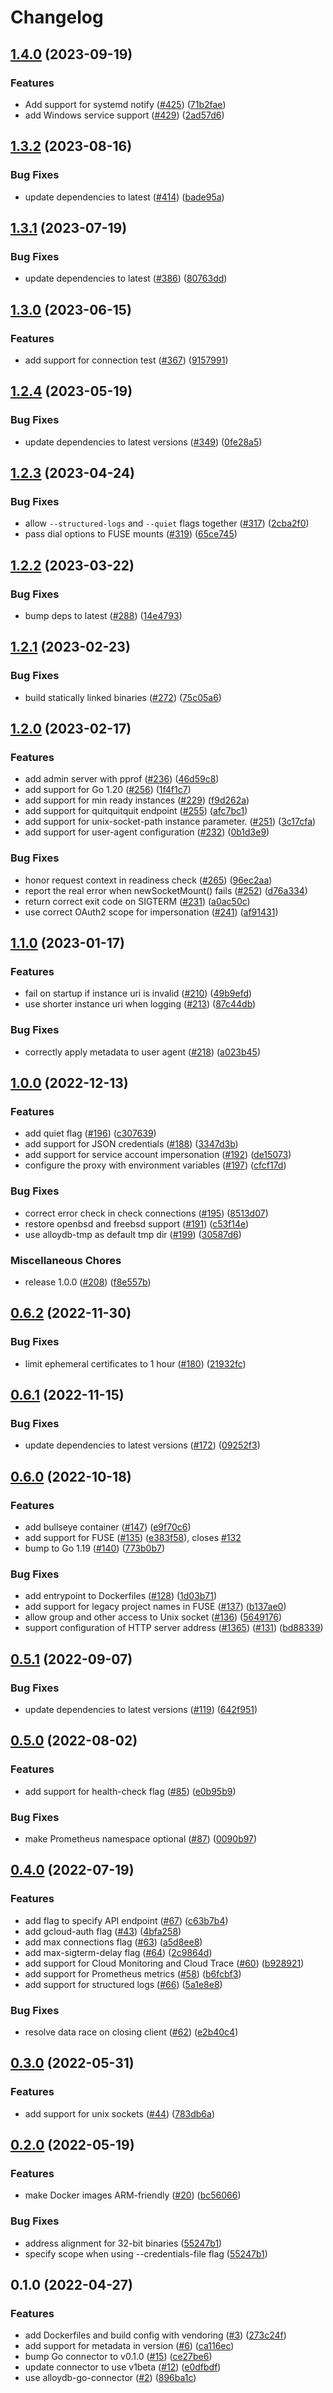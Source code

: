 # Changelog

## [1.4.0](https://github.com/GoogleCloudPlatform/alloydb-auth-proxy/compare/v1.3.2...v1.4.0) (2023-09-19)


### Features

* Add support for systemd notify ([#425](https://github.com/GoogleCloudPlatform/alloydb-auth-proxy/issues/425)) ([71b2fae](https://github.com/GoogleCloudPlatform/alloydb-auth-proxy/commit/71b2fae7e44f1bd278740789feec094700bbcfe9))
* add Windows service support ([#429](https://github.com/GoogleCloudPlatform/alloydb-auth-proxy/issues/429)) ([2ad57d6](https://github.com/GoogleCloudPlatform/alloydb-auth-proxy/commit/2ad57d6625cd868e7d39b5a0578f3061334a2133))

## [1.3.2](https://github.com/GoogleCloudPlatform/alloydb-auth-proxy/compare/v1.3.1...v1.3.2) (2023-08-16)


### Bug Fixes

* update dependencies to latest ([#414](https://github.com/GoogleCloudPlatform/alloydb-auth-proxy/issues/414)) ([bade95a](https://github.com/GoogleCloudPlatform/alloydb-auth-proxy/commit/bade95ad5315d5254f3b49ca86ee00ebff3dbecc))

## [1.3.1](https://github.com/GoogleCloudPlatform/alloydb-auth-proxy/compare/v1.3.0...v1.3.1) (2023-07-19)


### Bug Fixes

* update dependencies to latest ([#386](https://github.com/GoogleCloudPlatform/alloydb-auth-proxy/issues/386)) ([80763dd](https://github.com/GoogleCloudPlatform/alloydb-auth-proxy/commit/80763dd1a25fac2522f701c1d82c36481525579b))

## [1.3.0](https://github.com/GoogleCloudPlatform/alloydb-auth-proxy/compare/v1.2.4...v1.3.0) (2023-06-15)


### Features

* add support for connection test ([#367](https://github.com/GoogleCloudPlatform/alloydb-auth-proxy/issues/367)) ([9157991](https://github.com/GoogleCloudPlatform/alloydb-auth-proxy/commit/915799102ba8f553bd683cf370f1e2b42e030d10))

## [1.2.4](https://github.com/GoogleCloudPlatform/alloydb-auth-proxy/compare/v1.2.3...v1.2.4) (2023-05-19)


### Bug Fixes

* update dependencies to latest versions ([#349](https://github.com/GoogleCloudPlatform/alloydb-auth-proxy/issues/349)) ([0fe28a5](https://github.com/GoogleCloudPlatform/alloydb-auth-proxy/commit/0fe28a5d429fbf2e3be082579df65499b9288553))

## [1.2.3](https://github.com/GoogleCloudPlatform/alloydb-auth-proxy/compare/v1.2.2...v1.2.3) (2023-04-24)


### Bug Fixes

* allow `--structured-logs` and `--quiet` flags together ([#317](https://github.com/GoogleCloudPlatform/alloydb-auth-proxy/issues/317)) ([2cba2f0](https://github.com/GoogleCloudPlatform/alloydb-auth-proxy/commit/2cba2f07767164327f534a1c748e943a2d0d5cc3))
* pass dial options to FUSE mounts ([#319](https://github.com/GoogleCloudPlatform/alloydb-auth-proxy/issues/319)) ([65ce745](https://github.com/GoogleCloudPlatform/alloydb-auth-proxy/commit/65ce745b0585b7353b1c8bac596032c9c609d416))

## [1.2.2](https://github.com/GoogleCloudPlatform/alloydb-auth-proxy/compare/v1.2.1...v1.2.2) (2023-03-22)


### Bug Fixes

* bump deps to latest ([#288](https://github.com/GoogleCloudPlatform/alloydb-auth-proxy/issues/288)) ([14e4793](https://github.com/GoogleCloudPlatform/alloydb-auth-proxy/commit/14e4793478936b5d1a8b82db0a9bb8ad93db2209))

## [1.2.1](https://github.com/GoogleCloudPlatform/alloydb-auth-proxy/compare/v1.2.0...v1.2.1) (2023-02-23)


### Bug Fixes

* build statically linked binaries ([#272](https://github.com/GoogleCloudPlatform/alloydb-auth-proxy/issues/272)) ([75c05a6](https://github.com/GoogleCloudPlatform/alloydb-auth-proxy/commit/75c05a606d5ebb675aefe6f2c557082f2ed0e3bc))

## [1.2.0](https://github.com/GoogleCloudPlatform/alloydb-auth-proxy/compare/v1.1.0...v1.2.0) (2023-02-17)


### Features

* add admin server with pprof ([#236](https://github.com/GoogleCloudPlatform/alloydb-auth-proxy/issues/236)) ([46d59c8](https://github.com/GoogleCloudPlatform/alloydb-auth-proxy/commit/46d59c8b43cb58852b513e2114f9307176b76d0c))
* add support for Go 1.20 ([#256](https://github.com/GoogleCloudPlatform/alloydb-auth-proxy/issues/256)) ([1f4f1c7](https://github.com/GoogleCloudPlatform/alloydb-auth-proxy/commit/1f4f1c7f1c85d175576189d045c9c58d6c25a3f5))
* add support for min ready instances ([#229](https://github.com/GoogleCloudPlatform/alloydb-auth-proxy/issues/229)) ([f9d262a](https://github.com/GoogleCloudPlatform/alloydb-auth-proxy/commit/f9d262aa4244bc9be80c096b76378af74722511f))
* add support for quitquitquit endpoint ([#255](https://github.com/GoogleCloudPlatform/alloydb-auth-proxy/issues/255)) ([afc7bc1](https://github.com/GoogleCloudPlatform/alloydb-auth-proxy/commit/afc7bc1ab620999e52763e723d782d5312c7cf3d))
* add support for unix-socket-path instance parameter. ([#251](https://github.com/GoogleCloudPlatform/alloydb-auth-proxy/issues/251)) ([3c17cfa](https://github.com/GoogleCloudPlatform/alloydb-auth-proxy/commit/3c17cfa4d7af792a70c6f2f2d8e792fdd4687f26))
* add support for user-agent configuration ([#232](https://github.com/GoogleCloudPlatform/alloydb-auth-proxy/issues/232)) ([0b1d3e9](https://github.com/GoogleCloudPlatform/alloydb-auth-proxy/commit/0b1d3e962bd0487b045a32777f54709d84ff2bea))


### Bug Fixes

* honor request context in readiness check ([#265](https://github.com/GoogleCloudPlatform/alloydb-auth-proxy/issues/265)) ([96ec2aa](https://github.com/GoogleCloudPlatform/alloydb-auth-proxy/commit/96ec2aab0a554f7735ab9dbcb084099e7477e714))
* report the real error when newSocketMount() fails ([#252](https://github.com/GoogleCloudPlatform/alloydb-auth-proxy/issues/252)) ([d76a334](https://github.com/GoogleCloudPlatform/alloydb-auth-proxy/commit/d76a3346307640b5e3a81f3d5bbefcdf55e94e5b))
* return correct exit code on SIGTERM ([#231](https://github.com/GoogleCloudPlatform/alloydb-auth-proxy/issues/231)) ([a0ac50c](https://github.com/GoogleCloudPlatform/alloydb-auth-proxy/commit/a0ac50cf968a77b94959d9dac232a9777391a0b9))
* use correct OAuth2 scope for impersonation ([#241](https://github.com/GoogleCloudPlatform/alloydb-auth-proxy/issues/241)) ([af91431](https://github.com/GoogleCloudPlatform/alloydb-auth-proxy/commit/af914315111360a963377a3a4802ef612f7013e5))

## [1.1.0](https://github.com/GoogleCloudPlatform/alloydb-auth-proxy/compare/v1.0.0...v1.1.0) (2023-01-17)


### Features

* fail on startup if instance uri is invalid ([#210](https://github.com/GoogleCloudPlatform/alloydb-auth-proxy/issues/210)) ([49b9efd](https://github.com/GoogleCloudPlatform/alloydb-auth-proxy/commit/49b9efdb141c710dae138621b802dd9caf990185))
* use shorter instance uri when logging ([#213](https://github.com/GoogleCloudPlatform/alloydb-auth-proxy/issues/213)) ([87c44db](https://github.com/GoogleCloudPlatform/alloydb-auth-proxy/commit/87c44db1395ca08af054bdea4ee2b8f3f11e7932))


### Bug Fixes

* correctly apply metadata to user agent ([#218](https://github.com/GoogleCloudPlatform/alloydb-auth-proxy/issues/218)) ([a023b45](https://github.com/GoogleCloudPlatform/alloydb-auth-proxy/commit/a023b45eae7f49b2ccee0ec6189eed4002af4fb6))

## [1.0.0](https://github.com/GoogleCloudPlatform/alloydb-auth-proxy/compare/v0.6.2...v1.0.0) (2022-12-13)


### Features

* add quiet flag ([#196](https://github.com/GoogleCloudPlatform/alloydb-auth-proxy/issues/196)) ([c307639](https://github.com/GoogleCloudPlatform/alloydb-auth-proxy/commit/c3076397834668e24cf1640a4e8ee294716734ae))
* add support for JSON credentials ([#188](https://github.com/GoogleCloudPlatform/alloydb-auth-proxy/issues/188)) ([3347d3b](https://github.com/GoogleCloudPlatform/alloydb-auth-proxy/commit/3347d3b33c7177f5f16384e995db2606ecc784e6))
* add support for service account impersonation ([#192](https://github.com/GoogleCloudPlatform/alloydb-auth-proxy/issues/192)) ([de15073](https://github.com/GoogleCloudPlatform/alloydb-auth-proxy/commit/de1507336b9998283ca7f0918798f48d124a10c4))
* configure the proxy with environment variables ([#197](https://github.com/GoogleCloudPlatform/alloydb-auth-proxy/issues/197)) ([cfcf17d](https://github.com/GoogleCloudPlatform/alloydb-auth-proxy/commit/cfcf17dc39ca80e441a4211d3a3024ce04429a3f))


### Bug Fixes

* correct error check in check connections ([#195](https://github.com/GoogleCloudPlatform/alloydb-auth-proxy/issues/195)) ([8513d07](https://github.com/GoogleCloudPlatform/alloydb-auth-proxy/commit/8513d07a75e27c8150d6f707dda2dd60b5a652f4))
* restore openbsd and freebsd support ([#191](https://github.com/GoogleCloudPlatform/alloydb-auth-proxy/issues/191)) ([c53f14e](https://github.com/GoogleCloudPlatform/alloydb-auth-proxy/commit/c53f14e2f56492d277aa8a2966c20b5455c38042))
* use alloydb-tmp as default tmp dir ([#199](https://github.com/GoogleCloudPlatform/alloydb-auth-proxy/issues/199)) ([30587d6](https://github.com/GoogleCloudPlatform/alloydb-auth-proxy/commit/30587d610b550404cc3365d6429e943fe16ed358))


### Miscellaneous Chores

* release 1.0.0 ([#208](https://github.com/GoogleCloudPlatform/alloydb-auth-proxy/issues/208)) ([f8e557b](https://github.com/GoogleCloudPlatform/alloydb-auth-proxy/commit/f8e557b36e72aab967186740c05c77b5eb7d5263))

## [0.6.2](https://github.com/GoogleCloudPlatform/alloydb-auth-proxy/compare/v0.6.1...v0.6.2) (2022-11-30)


### Bug Fixes

* limit ephemeral certificates to 1 hour ([#180](https://github.com/GoogleCloudPlatform/alloydb-auth-proxy/issues/180)) ([21932fc](https://github.com/GoogleCloudPlatform/alloydb-auth-proxy/commit/21932fc96a1cde8c729087f5b2eec0a955938294))

## [0.6.1](https://github.com/GoogleCloudPlatform/alloydb-auth-proxy/compare/v0.6.0...v0.6.1) (2022-11-15)


### Bug Fixes

* update dependencies to latest versions ([#172](https://github.com/GoogleCloudPlatform/alloydb-auth-proxy/issues/172)) ([09252f3](https://github.com/GoogleCloudPlatform/alloydb-auth-proxy/commit/09252f3d5418dc43ce71361c14e17f52364a5278))

## [0.6.0](https://github.com/GoogleCloudPlatform/alloydb-auth-proxy/compare/v0.5.1...v0.6.0) (2022-10-18)


### Features

* add bullseye container ([#147](https://github.com/GoogleCloudPlatform/alloydb-auth-proxy/issues/147)) ([e9f70c6](https://github.com/GoogleCloudPlatform/alloydb-auth-proxy/commit/e9f70c622f5a0c2d1dde462f8ea44ef6e643fecb))
* add support for FUSE ([#135](https://github.com/GoogleCloudPlatform/alloydb-auth-proxy/issues/135)) ([e383f58](https://github.com/GoogleCloudPlatform/alloydb-auth-proxy/commit/e383f582e9d193e381be407796b7663f9f6adf92)), closes [#132](https://github.com/GoogleCloudPlatform/alloydb-auth-proxy/issues/132)
* bump to Go 1.19 ([#140](https://github.com/GoogleCloudPlatform/alloydb-auth-proxy/issues/140)) ([773b0b7](https://github.com/GoogleCloudPlatform/alloydb-auth-proxy/commit/773b0b79db1f999071ed00c4aee9eeb5af630e0f))


### Bug Fixes

* add entrypoint to Dockerfiles ([#128](https://github.com/GoogleCloudPlatform/alloydb-auth-proxy/issues/128)) ([1d03b71](https://github.com/GoogleCloudPlatform/alloydb-auth-proxy/commit/1d03b71dd83a01ed4b84376b50345e4afacc0e25))
* add support for legacy project names in FUSE ([#137](https://github.com/GoogleCloudPlatform/alloydb-auth-proxy/issues/137)) ([b137ae0](https://github.com/GoogleCloudPlatform/alloydb-auth-proxy/commit/b137ae02ceb0775f7f87122f8f8e1a9d6a84f113))
* allow group and other access to Unix socket ([#136](https://github.com/GoogleCloudPlatform/alloydb-auth-proxy/issues/136)) ([5649176](https://github.com/GoogleCloudPlatform/alloydb-auth-proxy/commit/564917604c09a2d06f6a917bf8d5a57754dc91f6))
* support configuration of HTTP server address ([#1365](https://github.com/GoogleCloudPlatform/alloydb-auth-proxy/issues/1365)) ([#131](https://github.com/GoogleCloudPlatform/alloydb-auth-proxy/issues/131)) ([bd88339](https://github.com/GoogleCloudPlatform/alloydb-auth-proxy/commit/bd88339a242e9550b7e601b347b4500892112730))

## [0.5.1](https://github.com/GoogleCloudPlatform/alloydb-auth-proxy/compare/v0.5.0...v0.5.1) (2022-09-07)


### Bug Fixes

* update dependencies to latest versions ([#119](https://github.com/GoogleCloudPlatform/alloydb-auth-proxy/issues/119)) ([642f951](https://github.com/GoogleCloudPlatform/alloydb-auth-proxy/commit/642f951899e1728c7e824000a038d9c2741879b4))

## [0.5.0](https://github.com/GoogleCloudPlatform/alloydb-auth-proxy/compare/v0.4.0...v0.5.0) (2022-08-02)


### Features

* add support for health-check flag ([#85](https://github.com/GoogleCloudPlatform/alloydb-auth-proxy/issues/85)) ([e0b95b9](https://github.com/GoogleCloudPlatform/alloydb-auth-proxy/commit/e0b95b9a0a6c841190950f36eee61b58abb6e66c))


### Bug Fixes

* make Prometheus namespace optional ([#87](https://github.com/GoogleCloudPlatform/alloydb-auth-proxy/issues/87)) ([0090b97](https://github.com/GoogleCloudPlatform/alloydb-auth-proxy/commit/0090b977341fd1e7fb3afb58dbe202e6b2863146))

## [0.4.0](https://github.com/GoogleCloudPlatform/alloydb-auth-proxy/compare/v0.3.0...v0.4.0) (2022-07-19)


### Features

* add flag to specify API endpoint  ([#67](https://github.com/GoogleCloudPlatform/alloydb-auth-proxy/issues/67)) ([c63b7b4](https://github.com/GoogleCloudPlatform/alloydb-auth-proxy/commit/c63b7b475a5b9b76c60c43642d8a6ae441c0ee91))
* add gcloud-auth flag ([#43](https://github.com/GoogleCloudPlatform/alloydb-auth-proxy/issues/43)) ([4bfa258](https://github.com/GoogleCloudPlatform/alloydb-auth-proxy/commit/4bfa258216f7daa9e7310a28475a628d45333212))
* add max connections flag ([#63](https://github.com/GoogleCloudPlatform/alloydb-auth-proxy/issues/63)) ([a5d8ee8](https://github.com/GoogleCloudPlatform/alloydb-auth-proxy/commit/a5d8ee8ba2f34d8f41f4d972f6513ca9b6091aca))
* add max-sigterm-delay flag ([#64](https://github.com/GoogleCloudPlatform/alloydb-auth-proxy/issues/64)) ([2c9864d](https://github.com/GoogleCloudPlatform/alloydb-auth-proxy/commit/2c9864d20c01b60d54402dc29d7354d1599f1efa))
* add support for Cloud Monitoring and Cloud Trace ([#60](https://github.com/GoogleCloudPlatform/alloydb-auth-proxy/issues/60)) ([b928921](https://github.com/GoogleCloudPlatform/alloydb-auth-proxy/commit/b9289214e08b3bbbca1db2fcb7c77156791d23b7))
* add support for Prometheus metrics ([#58](https://github.com/GoogleCloudPlatform/alloydb-auth-proxy/issues/58)) ([b6fcbf3](https://github.com/GoogleCloudPlatform/alloydb-auth-proxy/commit/b6fcbf32320151aaef282d04b4c8fd1d5e0c9049))
* add support for structured logs ([#66](https://github.com/GoogleCloudPlatform/alloydb-auth-proxy/issues/66)) ([5a1e8e8](https://github.com/GoogleCloudPlatform/alloydb-auth-proxy/commit/5a1e8e8352b3e8734731adab4c3e57ec92a61e0f))


### Bug Fixes

* resolve data race on closing client ([#62](https://github.com/GoogleCloudPlatform/alloydb-auth-proxy/issues/62)) ([e2b40c4](https://github.com/GoogleCloudPlatform/alloydb-auth-proxy/commit/e2b40c43e3670add413cc540c3be7556a0483e0f))

## [0.3.0](https://github.com/GoogleCloudPlatform/alloydb-auth-proxy/compare/v0.2.0...v0.3.0) (2022-05-31)


### Features

* add support for unix sockets ([#44](https://github.com/GoogleCloudPlatform/alloydb-auth-proxy/issues/44)) ([783db6a](https://github.com/GoogleCloudPlatform/alloydb-auth-proxy/commit/783db6aba3d408fa57d7b86db895fae1f97583c9))

## [0.2.0](https://github.com/GoogleCloudPlatform/alloydb-auth-proxy/compare/v0.1.0...v0.2.0) (2022-05-19)


### Features

* make Docker images ARM-friendly ([#20](https://github.com/GoogleCloudPlatform/alloydb-auth-proxy/issues/20)) ([bc56066](https://github.com/GoogleCloudPlatform/alloydb-auth-proxy/commit/bc56066f46e49543f083f634995d12a693423253))


### Bug Fixes

* address alignment for 32-bit binaries ([55247b1](https://github.com/GoogleCloudPlatform/alloydb-auth-proxy/commit/55247b10ef3215cb5d39a51a3781750bdb164c52))
* specify scope when using --credentials-file flag ([55247b1](https://github.com/GoogleCloudPlatform/alloydb-auth-proxy/commit/55247b10ef3215cb5d39a51a3781750bdb164c52))

## 0.1.0 (2022-04-27)


### Features

* add Dockerfiles and build config with vendoring ([#3](https://github.com/GoogleCloudPlatform/alloydb-auth-proxy/issues/3)) ([273c24f](https://github.com/GoogleCloudPlatform/alloydb-auth-proxy/commit/273c24f75d89b15bbe05a5b65ed3d32fa41b7a4b))
* add support for metadata in version ([#6](https://github.com/GoogleCloudPlatform/alloydb-auth-proxy/issues/6)) ([ca116ec](https://github.com/GoogleCloudPlatform/alloydb-auth-proxy/commit/ca116ec0c931a0309ae745e8b102bcd2865468ae))
* bump Go connector to v0.1.0 ([#15](https://github.com/GoogleCloudPlatform/alloydb-auth-proxy/issues/15)) ([ce27be6](https://github.com/GoogleCloudPlatform/alloydb-auth-proxy/commit/ce27be6716ab30cdff8035a89f56f4c68b892643))
* update connector to use v1beta ([#12](https://github.com/GoogleCloudPlatform/alloydb-auth-proxy/issues/12)) ([e0dfbdf](https://github.com/GoogleCloudPlatform/alloydb-auth-proxy/commit/e0dfbdfad13bfe209b929bbe41b1a132cd808348))
* use alloydb-go-connector ([#2](https://github.com/GoogleCloudPlatform/alloydb-auth-proxy/issues/2)) ([896ba1c](https://github.com/GoogleCloudPlatform/alloydb-auth-proxy/commit/896ba1c6dc01991b33dc7624ddda12963661c1b8))
